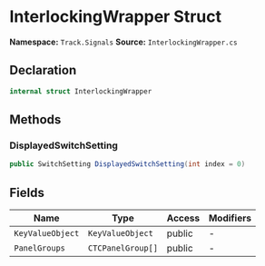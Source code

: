 # InterlockingWrapper Struct

**Namespace:** `Track.Signals`
**Source:** `InterlockingWrapper.cs`

## Declaration

```csharp
internal struct InterlockingWrapper
```

## Methods

### DisplayedSwitchSetting

```csharp
public SwitchSetting DisplayedSwitchSetting(int index = 0)
```

## Fields

| Name | Type | Access | Modifiers |
|------|------|--------|-----------|
| `KeyValueObject` | `KeyValueObject` | public | - |
| `PanelGroups` | `CTCPanelGroup[]` | public | - |

